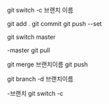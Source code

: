 git switch -c 브랜치 이름

git add .
git commit 
git push --set

git switch master

-master
git pull

git merge  브랜치이름
git push

git branch -d 브랜치이름

-브랜치
git switch -c 